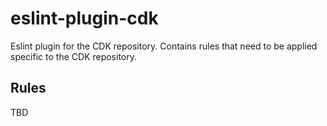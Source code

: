 # eslint-plugin-cdk

Eslint plugin for the CDK repository. Contains rules that need to be applied specific to the CDK repository.

## Rules

TBD